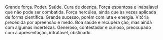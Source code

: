 Grande força. Poder. Saúde. Cura de doença. Força espantosa e inabalável que
não pode ser combatida. Força hercúlea, ainda que às vezes aplicada de forma
científica. Grande sucesso, porém com luta e energia. Vitória precedida por
apreensão e medo. Boa saúde e recupera ção, mas ainda com algumas incertezas.
Generoso, contestador e curioso, preocupado com a apresentação, intratável,
obstinado.

